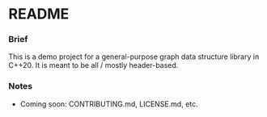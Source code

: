 # README

### Brief
This is a demo project for a general-purpose graph data structure library in C++20. It is meant to be all / mostly header-based.

### Notes
 - Coming soon: CONTRIBUTING.md, LICENSE.md, etc.
